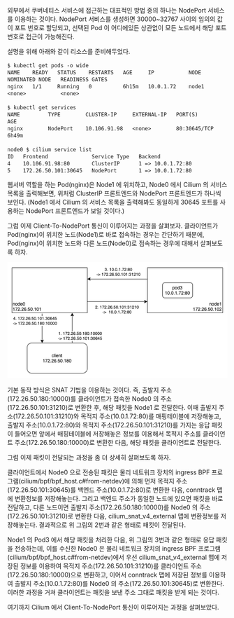 외부에서 쿠버네티스 서비스에 접근하는 대표적인 방법 중의 하나는 NodePort 서비스를 이용하는 것이다.
NodePort 서비스를 생성하면 30000~32767 사이의 임의의 값이 포트 번호로 할당되고, 선택된 Pod 이 어디에있든 상관없이 모든 노드에서 해당 포트 번호로 접근이 가능해진다.

설명을 위해 아래와 같이 리소스를 준비해두었다.

```
$ kubectl get pods -o wide
NAME    READY   STATUS    RESTARTS   AGE     IP           NODE     NOMINATED NODE   READINESS GATES
nginx   1/1     Running   0          6h15m   10.0.1.72    node1    <none>           <none>

$ kubectl get services
NAME         TYPE        CLUSTER-IP     EXTERNAL-IP   PORT(S)          AGE
nginx        NodePort    10.106.91.98   <none>        80:30645/TCP     6h49m

node0 $ cilium service list
ID   Frontend              Service Type   Backend
4    10.106.91.98:80       ClusterIP      1 => 10.0.1.72:80
5    172.26.50.101:30645   NodePort       1 => 10.0.1.72:80
```

웹서버 역할을 하는 Pod(nginx)은 Node1 에 위치하고, Node0 에서 Cilium 의 서비스 목록을 출력해보면, 위처럼 ClusterIP 프론트엔드와 NodePort 프론트엔드가 하나씩 보인다.
(Node1 에서 Cilium 의 서비스 목록을 출력해봐도 동일하게 30645 포트를 사용하는 NodePort 프론트엔드가 보일 것이다.)

그럼 이제 Client-To-NodePort 통신이 이루어지는 과정을 살펴보자.
클라이언트가 Pod(nginx)이 위치한 노드(Node1)로 바로 접속하는 경우는 간단하기 때문에, Pod(nginx)이 위치한 노드와 다른 노드(Node0)로 접속하는 경우에 대해서 살펴보도록 하자.

![cilium.nodeport](./cilium-nodeport.png)

기본 동작 방식은 SNAT 기법을 이용하는 것이다.
즉, 출발지 주소(172.26.50.180:10000)를 클라이언트가 접속한 Node0 의 주소(172.26.50.101:31210)로 변환한 후, 해당 패킷을 Node1 로 전달한다. 이때 출발지 주소(172.26.50.101:31210)와 목적지 주소(10.0.1.72:80)를 매핑테이블에 저장해놓고, 출발지 주소(10.0.1.72:80)와 목적지 주소(172.26.50.101:31210)를 가지는 응답 패킷이 들어오면 앞에서 매핑테이블에 저장해놓은 정보를 이용해서 목적지 주소를 클라이언트 주소(172.26.50.180:10000)로 변환한 다음, 해당 패킷을 클라이언트로 전달한다.

그럼 이제 패킷이 전달되는 과정을 좀 더 상세히 살펴보도록 하자.

클라이언트에서 Node0 으로 전송된 패킷은 물리 네트워크 장치의 ingress BPF 프로그램(cilium/bpf/bpf_host.c#from-netdev)에 의해 먼저 목적지 주소(172.26.50.101:30645)를 백엔드 주소(10.0.1.72:80)로 변환한 다음, conntrack 맵에 변환정보를 저장해놓는다.
그리고 백엔드 주소가 동일한 노드에 있으면 패킷을 바로 전달하고, 다른 노드이면 출발지 주소(172.26.50.180:10000)를 Node0 의 주소(172.26.50.101:31210)로 변환한 다음, cilium_snat_v4_external 맵에 변환정보를 저장해놓는다.
결과적으로 위 그림의 2번과 같은 형태로 패킷이 전달된다.

Node1 의 Pod3 에서 해당 패킷을 처리한 다음, 위 그림의 3번과 같은 형태로 응답 패킷을 전송하는데, 이를 수신한 Node0 은 물리 네트워크 장치의 ingress BPF 프로그램(cilium/bpf/bpf_host.c#from-netdev)에서 우선 cilium_snat_v4_external 맵에 저장된 정보를 이용하여 목적지 주소(172.26.50.101:31210)를 클라이언트 주소(172.26.50.180:10000)으로 변환하고, 이어서 conntrack 맵에 저장된 정보를 이용하여 출발지 주소(10.0.1.72:80)를 Node0 의 주소(172.26.50.101:30645)로 변환한다.
이러한 과정을 거쳐 클라이언트는 패킷을 보낸 주소 그대로 패킷을 받게 되는 것이다.

여기까지 Cilium 에서 Client-To-NodePort 통신이 이루어지는 과정을 살펴보았다.
